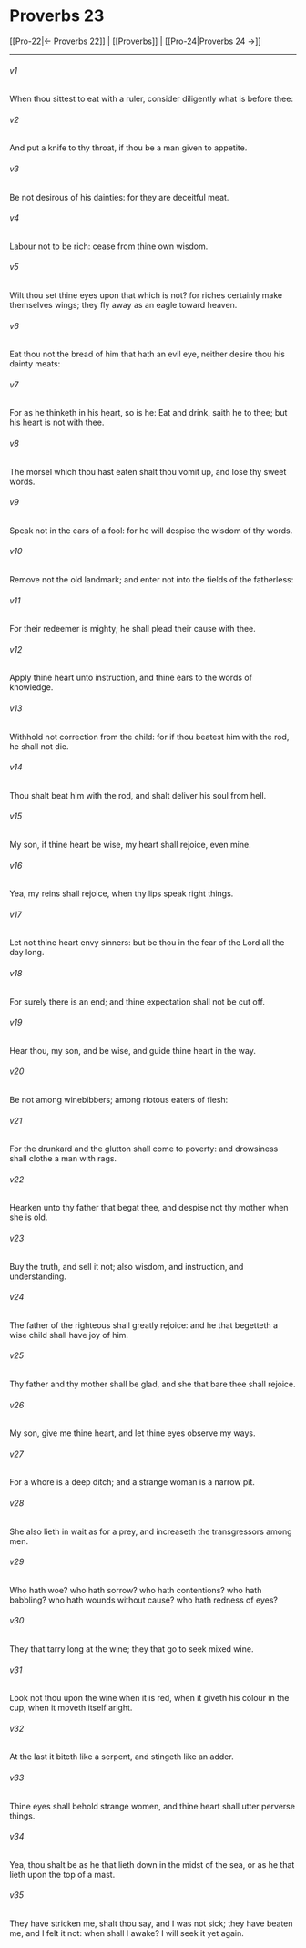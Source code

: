 # Proverbs 23

[[Pro-22|← Proverbs 22]] | [[Proverbs]] | [[Pro-24|Proverbs 24 →]]
***

###### v1
When thou sittest to eat with a ruler, consider diligently what is before thee:
###### v2
And put a knife to thy throat, if thou be a man given to appetite.
###### v3
Be not desirous of his dainties: for they are deceitful meat.
###### v4
Labour not to be rich: cease from thine own wisdom.
###### v5
Wilt thou set thine eyes upon that which is not? for riches certainly make themselves wings; they fly away as an eagle toward heaven.
###### v6
Eat thou not the bread of him that hath an evil eye, neither desire thou his dainty meats:
###### v7
For as he thinketh in his heart, so is he: Eat and drink, saith he to thee; but his heart is not with thee.
###### v8
The morsel which thou hast eaten shalt thou vomit up, and lose thy sweet words.
###### v9
Speak not in the ears of a fool: for he will despise the wisdom of thy words.
###### v10
Remove not the old landmark; and enter not into the fields of the fatherless:
###### v11
For their redeemer is mighty; he shall plead their cause with thee.
###### v12
Apply thine heart unto instruction, and thine ears to the words of knowledge.
###### v13
Withhold not correction from the child: for if thou beatest him with the rod, he shall not die.
###### v14
Thou shalt beat him with the rod, and shalt deliver his soul from hell.
###### v15
My son, if thine heart be wise, my heart shall rejoice, even mine.
###### v16
Yea, my reins shall rejoice, when thy lips speak right things.
###### v17
Let not thine heart envy sinners: but be thou in the fear of the Lord all the day long.
###### v18
For surely there is an end; and thine expectation shall not be cut off.
###### v19
Hear thou, my son, and be wise, and guide thine heart in the way.
###### v20
Be not among winebibbers; among riotous eaters of flesh:
###### v21
For the drunkard and the glutton shall come to poverty: and drowsiness shall clothe a man with rags.
###### v22
Hearken unto thy father that begat thee, and despise not thy mother when she is old.
###### v23
Buy the truth, and sell it not; also wisdom, and instruction, and understanding.
###### v24
The father of the righteous shall greatly rejoice: and he that begetteth a wise child shall have joy of him.
###### v25
Thy father and thy mother shall be glad, and she that bare thee shall rejoice.
###### v26
My son, give me thine heart, and let thine eyes observe my ways.
###### v27
For a whore is a deep ditch; and a strange woman is a narrow pit.
###### v28
She also lieth in wait as for a prey, and increaseth the transgressors among men.
###### v29
Who hath woe? who hath sorrow? who hath contentions? who hath babbling? who hath wounds without cause? who hath redness of eyes?
###### v30
They that tarry long at the wine; they that go to seek mixed wine.
###### v31
Look not thou upon the wine when it is red, when it giveth his colour in the cup, when it moveth itself aright.
###### v32
At the last it biteth like a serpent, and stingeth like an adder.
###### v33
Thine eyes shall behold strange women, and thine heart shall utter perverse things.
###### v34
Yea, thou shalt be as he that lieth down in the midst of the sea, or as he that lieth upon the top of a mast.
###### v35
They have stricken me, shalt thou say, and I was not sick; they have beaten me, and I felt it not: when shall I awake? I will seek it yet again. 
